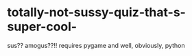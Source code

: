 # totally-not-sussy-quiz-that-s-super-cool-
sus?? amogus??!! requires pygame and well, obviously, python

